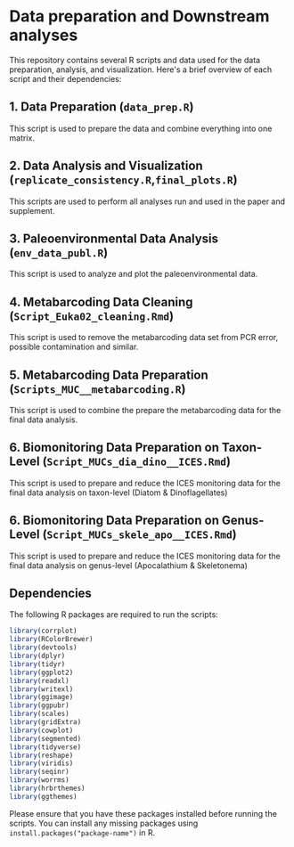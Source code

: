 # Data preparation and Downstream analyses

This repository contains several R scripts and data used for the data preparation, analysis, and visualization. Here's a brief overview of each script and their dependencies:

## 1. Data Preparation (`data_prep.R`)

This script is used to prepare the data and combine everything into one matrix.

## 2. Data Analysis and Visualization (`replicate_consistency.R`,`final_plots.R`)

This scripts are used to perform all analyses run and used in the paper and supplement.

## 3. Paleoenvironmental Data Analysis (`env_data_publ.R`)

This script is used to analyze and plot the paleoenvironmental data.

## 4. Metabarcoding Data Cleaning (`Script_Euka02_cleaning.Rmd`)

This script is used to remove the metabarcoding data set from PCR error, possible contamination and similar.

## 5. Metabarcoding Data Preparation (`Scripts_MUC__metabarcoding.R`)

This script is used to combine the prepare the metabarcoding data for the final data analysis.

## 6. Biomonitoring Data Preparation on Taxon-Level (`Script_MUCs_dia_dino__ICES.Rmd`)

This script is used to prepare and reduce the ICES monitoring data for the final data analysis on taxon-level (Diatom & Dinoflagellates)

## 6. Biomonitoring Data Preparation on Genus-Level (`Script_MUCs_skele_apo__ICES.Rmd`)

This script is used to prepare and reduce the ICES monitoring data for the final data analysis on genus-level (Apocalathium & Skeletonema)

## Dependencies

The following R packages are required to run the scripts:

```R
library(corrplot)
library(RColorBrewer)
library(devtools)
library(dplyr)
library(tidyr)
library(ggplot2)
library(readxl)
library(writexl)
library(ggimage)
library(ggpubr)
library(scales)
library(gridExtra)
library(cowplot)
library(segmented)
library(tidyverse)
library(reshape)
library(viridis)
library(seqinr)
library(worrms)
library(hrbrthemes)
library(ggthemes)
```

Please ensure that you have these packages installed before running the scripts. You can install any missing packages using `install.packages("package-name")` in R.
